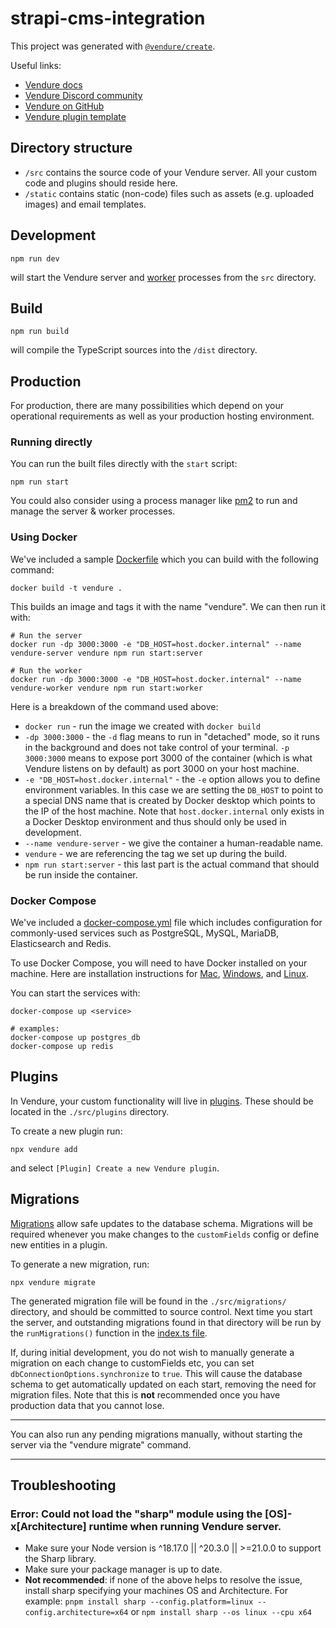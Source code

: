 # strapi-cms-integration

This project was generated with [`@vendure/create`](https://github.com/vendure-ecommerce/vendure/tree/master/packages/create).

Useful links:

- [Vendure docs](https://www.vendure.io/docs)
- [Vendure Discord community](https://www.vendure.io/community)
- [Vendure on GitHub](https://github.com/vendure-ecommerce/vendure)
- [Vendure plugin template](https://github.com/vendure-ecommerce/plugin-template)

## Directory structure

* `/src` contains the source code of your Vendure server. All your custom code and plugins should reside here.
* `/static` contains static (non-code) files such as assets (e.g. uploaded images) and email templates.

## Development

```
npm run dev
```

will start the Vendure server and [worker](https://www.vendure.io/docs/developer-guide/vendure-worker/) processes from
the `src` directory.

## Build

```
npm run build
```

will compile the TypeScript sources into the `/dist` directory.

## Production

For production, there are many possibilities which depend on your operational requirements as well as your production
hosting environment.

### Running directly

You can run the built files directly with the `start` script:

```
npm run start
```

You could also consider using a process manager like [pm2](https://pm2.keymetrics.io/) to run and manage
the server & worker processes.

### Using Docker

We've included a sample [Dockerfile](./Dockerfile) which you can build with the following command:

```
docker build -t vendure .
```

This builds an image and tags it with the name "vendure". We can then run it with:

```
# Run the server
docker run -dp 3000:3000 -e "DB_HOST=host.docker.internal" --name vendure-server vendure npm run start:server

# Run the worker
docker run -dp 3000:3000 -e "DB_HOST=host.docker.internal" --name vendure-worker vendure npm run start:worker
```

Here is a breakdown of the command used above:

- `docker run` - run the image we created with `docker build`
- `-dp 3000:3000` - the `-d` flag means to run in "detached" mode, so it runs in the background and does not take
control of your terminal. `-p 3000:3000` means to expose port 3000 of the container (which is what Vendure listens
on by default) as port 3000 on your host machine.
- `-e "DB_HOST=host.docker.internal"` - the `-e` option allows you to define environment variables. In this case we
are setting the `DB_HOST` to point to a special DNS name that is created by Docker desktop which points to the IP of
the host machine. Note that `host.docker.internal` only exists in a Docker Desktop environment and thus should only be
used in development.
- `--name vendure-server` - we give the container a human-readable name.
- `vendure` - we are referencing the tag we set up during the build.
- `npm run start:server` - this last part is the actual command that should be run inside the container.

### Docker Compose

We've included a [docker-compose.yml](./docker-compose.yml) file which includes configuration for commonly-used
services such as PostgreSQL, MySQL, MariaDB, Elasticsearch and Redis.

To use Docker Compose, you will need to have Docker installed on your machine. Here are installation
instructions for [Mac](https://docs.docker.com/desktop/install/mac-install/), [Windows](https://docs.docker.com/desktop/install/windows-install/),
and [Linux](https://docs.docker.com/desktop/install/linux/).

You can start the services with:

```shell
docker-compose up <service>

# examples:
docker-compose up postgres_db
docker-compose up redis
```

## Plugins

In Vendure, your custom functionality will live in [plugins](https://www.vendure.io/docs/plugins/).
These should be located in the `./src/plugins` directory.

To create a new plugin run:

```
npx vendure add
```

and select `[Plugin] Create a new Vendure plugin`.

## Migrations

[Migrations](https://www.vendure.io/docs/developer-guide/migrations/) allow safe updates to the database schema. Migrations
will be required whenever you make changes to the `customFields` config or define new entities in a plugin.

To generate a new migration, run:

```
npx vendure migrate
```

The generated migration file will be found in the `./src/migrations/` directory, and should be committed to source control.
Next time you start the server, and outstanding migrations found in that directory will be run by the `runMigrations()`
function in the [index.ts file](./src/index.ts).

If, during initial development, you do not wish to manually generate a migration on each change to customFields etc, you
can set `dbConnectionOptions.synchronize` to `true`. This will cause the database schema to get automatically updated
on each start, removing the need for migration files. Note that this is **not** recommended once you have production
data that you cannot lose.

---

You can also run any pending migrations manually, without starting the server via the "vendure migrate" command.

---

## Troubleshooting

### Error: Could not load the "sharp" module using the \[OS\]-x\[Architecture\] runtime when running Vendure server.

- Make sure your Node version is ^18.17.0 || ^20.3.0 || >=21.0.0 to support the Sharp library.
- Make sure your package manager is up to date.
- **Not recommended**: if none of the above helps to resolve the issue, install sharp specifying your machines OS and Architecture. For example: `pnpm install sharp --config.platform=linux --config.architecture=x64` or `npm install sharp --os linux --cpu x64`

